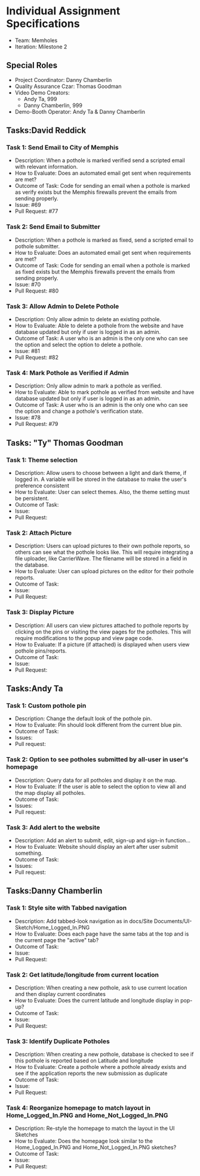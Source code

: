 # Individual Assignment Specifications

- Team: Memholes
- Iteration: Milestone 2

## Special Roles

- Project Coordinator: Danny Chamberlin
- Quality Assurance Czar: Thomas Goodman
- Video Demo Creators:
  - Andy Ta, 999
  - Danny Chamberlin, 999
- Demo-Booth Operator: Andy Ta & Danny Chamberlin

## Tasks:David Reddick

### Task 1: Send Email to City of Memphis

- Description: When a pothole is marked verified send a scripted email with relevant information.
- How to Evaluate: Does an automated email get sent when requirements are met?
- Outcome of Task: Code for sending an email when a pothole is marked as verify exists but the Memphis firewalls prevent the emails from sending properly.
- Issue: #69
- Pull Request: #77

### Task 2: Send Email to Submitter

- Description: When a pothole is marked as fixed, send a scripted email to pothole submitter.
- How to Evaluate: Does an automated email get sent when requirements are met?
- Outcome of Task: Code for sending an email when a pothole is marked as fixed exists but the Memphis firewalls prevent the emails from sending properly.
- Issue: #70
- Pull Request: #80

### Task 3: Allow Admin to Delete Pothole

- Description: Only allow admin to delete an existing pothole.
- How to Evaluate: Able to delete a pothole from the website and have database updated but only if user is logged in as an admin.
- Outcome of Task: A user who is an admin is the only one who can see the option and select the option to delete a pothole.
- Issue: #81
- Pull Request: #82

### Task 4: Mark Pothole as Verified if Admin

- Description: Only allow admin to mark a pothole as verified.
- How to Evaluate: Able to mark pothole as verified from website and have database updated but only if user is logged in as an admin.
- Outcome of Task: A user who is an admin is the only one who can see the option and change a pothole's verification state.
- Issue: #78
- Pull Request: #79 

## Tasks: "Ty" Thomas Goodman

### Task 1: Theme selection

- Description: Allow users to choose between a light and dark theme, if logged in. A variable will be stored in the database to make the user's preference consistent
- How to Evaluate: User can select themes. Also, the theme setting must be persistent.
- Outcome of Task: 
- Issue:
- Pull Request: 

### Task 2: Attach Picture

- Description: Users can upload pictures to their own pothole reports, so others can see what the pothole looks like. This will require integrating a file uploader, like CarrierWave. The filename will be stored in a field in the database.
- How to Evaluate: User can upload pictures on the editor for their pothole reports.
- Outcome of Task: 
- Issue:
- Pull Request: 

### Task 3: Display Picture

- Description: All users can view pictures attached to pothole reports by clicking on the pins or visiting the view pages for the potholes. This will require modifications to the popup and view page code.
- How to Evaluate: If a picture (if attached) is displayed when users view pothole pins/reports.
- Outcome of Task:
- Issue:
- Pull Request: 

## Tasks:Andy Ta

### Task 1: Custom pothole pin

- Description: Change the default look of the pothole pin.
- How to Evaluate: Pin should look different from the current blue pin.
- Outcome of Task:
- Issues:
- Pull request:

### Task 2: Option to see potholes submitted by all-user in user's homepage

- Description: Query data for all potholes and display it on the map.
- How to Evaluate: If the user is able to select the option to view all and the map display all potholes.
- Outcome of Task:
- Issues:
- Pull request:

### Task 3: Add alert to the website

- Description: Add an alert to submit, edit, sign-up and sign-in function...
- How to Evaluate: Website should display an alert after user submit something.
- Outcome of Task:
- Issues:
- Pull request:

## Tasks:Danny Chamberlin

### Task 1: Style site with Tabbed navigation

- Description: Add tabbed-look navigation as in docs/Site Documents/UI-Sketch/Home_Logged_In.PNG
- How to Evaluate: Does each page have the same tabs at the top and is the current page the "active" tab?
- Outcome of Task: 
- Issue:
- Pull Request: 

### Task 2: Get latitude/longitude from current location

- Description: When creating a new pothole, ask to use current location and then display current coordinates
- How to Evaluate: Does the current latitude and longitude display in pop-up?
- Outcome of Task: 
- Issue:
- Pull Request: 

### Task 3: Identify Duplicate Potholes

- Description: When creating a new pothole, database is checked to see if this pothole is reported based on Latitude and longitude
- How to Evaluate: Create a pothole where a pothole already exists and see if the application reports the new submission as duplicate
- Outcome of Task:
- Issue:
- Pull Request: 

### Task 4: Reorganize homepage to match layout in Home_Logged_In.PNG and Home_Not_Logged_In.PNG

- Description: Re-style the homepage to match the layout in the UI Sketches
- How to Evaluate: Does the homepage look similar to the Home_Logged_In.PNG and Home_Not_Logged_In.PNG sketches?
- Outcome of Task: 
- Issue:
- Pull Request:
